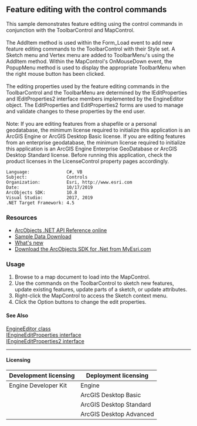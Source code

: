 ## Feature editing with the control commands

  <div xmlns="http://www.w3.org/1999/xhtml" xmlns:my="http://schemas.microsoft.com/office/infopath/2003/myXSD/2006-02-10T23:25:53">This sample demonstrates feature editing using the control commands in conjunction with the ToolbarControl and MapControl.</div>
  <div xmlns="http://www.w3.org/1999/xhtml" xmlns:my="http://schemas.microsoft.com/office/infopath/2003/myXSD/2006-02-10T23:25:53"> </div>
  <div xmlns="http://www.w3.org/1999/xhtml" xmlns:my="http://schemas.microsoft.com/office/infopath/2003/myXSD/2006-02-10T23:25:53">The AddItem method is used within the Form_Load event to add new feature editing commands to the ToolbarControl with their Style set. A Sketch menu and Vertex menu are added to ToolbarMenu's using the AddItem method. Within the MapControl's OnMouseDown event, the PopupMenu method is used to display the appropriate ToolbarMenu when the right mouse button has been clicked.</div>
  <div xmlns="http://www.w3.org/1999/xhtml" xmlns:my="http://schemas.microsoft.com/office/infopath/2003/myXSD/2006-02-10T23:25:53"> </div>
  <div xmlns="http://www.w3.org/1999/xhtml" xmlns:my="http://schemas.microsoft.com/office/infopath/2003/myXSD/2006-02-10T23:25:53">The editing properties used by the feature editing commands in the ToolbarControl and the ToolbarMenu are determined by the IEditProperties and IEditProperties2 interface members implemented by the EngineEditor object. The EditProperties and EditProperties2 forms are used to manage and validate changes to these properties by the end user.</div>
  <div xmlns="http://www.w3.org/1999/xhtml" xmlns:my="http://schemas.microsoft.com/office/infopath/2003/myXSD/2006-02-10T23:25:53"> </div>
  <div xmlns="http://www.w3.org/1999/xhtml" xmlns:my="http://schemas.microsoft.com/office/infopath/2003/myXSD/2006-02-10T23:25:53">Note: If you are editing features from a shapefile or a personal geodatabase, the minimum license required to initialize this application is an ArcGIS Engine or ArcGIS Desktop Basic license. If you are editing features from an enterprise geodatabase, the minimum license required to initialize this application is an ArcGIS Engine Enterprise GeoDatabase or ArcGIS Desktop Standard license. Before running this application, check the product licenses in the LicenseControl property pages accordingly. </div>  


<!-- TODO: Fill this section below with metadata about this sample-->
```
Language:              C#, VB
Subject:               Controls
Organization:          Esri, http://www.esri.com
Date:                  10/17/2019
ArcObjects SDK:        10.8
Visual Studio:         2017, 2019
.NET Target Framework: 4.5
```

### Resources

* [ArcObjects .NET API Reference online](http://desktop.arcgis.com/en/arcobjects/latest/net/webframe.htm)  
* [Sample Data Download](../../releases)  
* [What's new](http://desktop.arcgis.com/en/arcobjects/latest/net/webframe.htm#91cabc68-2271-400a-8ff9-c7fb25108546.htm)  
* [Download the ArcObjects SDK for .Net from MyEsri.com](https://my.esri.com/)  

### Usage
1. Browse to a map document to load into the MapControl.   
1. Use the commands on the ToolbarControl to sketch new features, update existing features, update parts of a sketch, or update attributes.   
1. Right-click the MapControl to access the Sketch context menu.   
1. Click the Option buttons to change the edit properties.  







#### See Also  
[EngineEditor class](http://desktop.arcgis.com/search/?q=EngineEditor%20class&p=0&language=en&product=arcobjects-sdk-dotnet&version=&n=15&collection=help)  
[IEngineEditProperties interface](http://desktop.arcgis.com/search/?q=IEngineEditProperties%20interface&p=0&language=en&product=arcobjects-sdk-dotnet&version=&n=15&collection=help)  
[IEngineEditProperties2 interface](http://desktop.arcgis.com/search/?q=IEngineEditProperties2%20interface&p=0&language=en&product=arcobjects-sdk-dotnet&version=&n=15&collection=help)  


---------------------------------

#### Licensing  
| Development licensing | Deployment licensing | 
| ------------- | ------------- | 
| Engine Developer Kit | Engine |  
|  | ArcGIS Desktop Basic |  
|  | ArcGIS Desktop Standard |  
|  | ArcGIS Desktop Advanced |  



